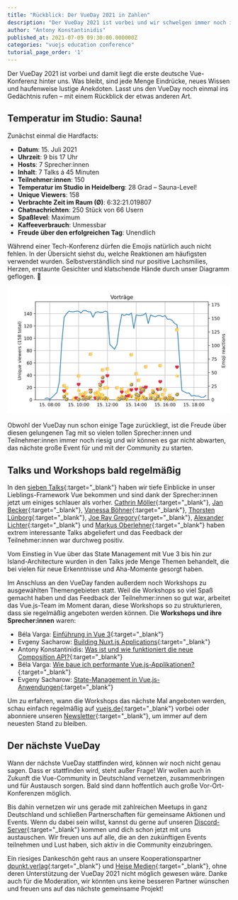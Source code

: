 ```yaml
---
title: "Rückblick: Der VueDay 2021 in Zahlen"
description: "Der VueDay 2021 ist vorbei und wir schwelgen immer noch in Erinnerungen an diese tolle Konferenz. Wir rufen uns die erste deutsche Vue-Konferenz noch einmal ins Gedächtnis – mit einem Rückblick der etwas anderen Art."
author: "Antony Konstantinidis"
published_at: 2021-07-09 09:30:00.000000Z
categories: "vuejs education conference"
tutorial_page_order: '1'
---
```


Der VueDay 2021 ist vorbei und damit liegt die erste deutsche Vue-Konferenz hinter uns. Was bleibt, sind jede Menge Eindrücke, neues Wissen und haufenweise lustige Anekdoten. Lasst uns den VueDay noch einmal ins Gedächtnis rufen – mit einem Rückblick der etwas anderen Art.

## Temperatur im Studio: Sauna!

Zunächst einmal die Hardfacts:

- **Datum**: 15. Juli 2021
- **Uhrzeit**: 9 bis 17 Uhr
- **Hosts**: 7 Sprecher:innen
- **Inhalt**: 7 Talks á 45 Minuten
- **Teilnehmer:innen**: 150
- **Temperatur im Studio in Heidelberg**: 28 Grad – Sauna-Level!
- **Unique Viewers**: 158
- **Verbrachte Zeit im Raum (Ø)**: 6:32:21.019807
- **Chatnachrichten**: 250 Stück von 66 Usern
- **Spaßlevel**: Maximum
- **Kaffeeverbrauch**: Unmessbar
- **Freude über den erfolgreichen Tag**: Unendlich

Während einer Tech-Konferenz dürfen die Emojis natürlich auch nicht fehlen. In der Übersicht siehst du, welche Reaktionen am häufigsten verwendet wurden. Selbstverständlich sind nur positive Lachsmilies, Herzen, erstaunte Gesichter und klatschende Hände durch unser Diagramm geflogen. 🥰

<img class="img-fluid img-rounded" src="vueday-emojidichte.jpg" alt="VueDay Emojidichte">

Obwohl der VueDay nun schon einige Tage zurückliegt, ist die Freude über diesen gelungenen Tag mit so vielen tollen Sprecher:innen und Teilnehmer:innen immer noch riesig und wir können es gar nicht abwarten, das nächste große Event für und mit der Community zu starten.

## Talks und Workshops bald regelmäßig

In den [sieben Talks](https://enterjs.de/vueday.php#programm){:target="_blank"} haben wir tiefe Einblicke in unser Lieblings-Framework Vue bekommen und sind dank der Sprecher:innen jetzt um einiges schlauer als vorher. [Cathrin Möller](https://enterjs.de/lecture_compact1.php?id=12965&source=0){:target="_blank"}, [Jan Becker](https://enterjs.de/lecture_compact1.php?id=13053&source=0){:target="_blank"}, [Vanessa Böhner](https://enterjs.de/lecture_compact1.php?id=13041&source=0){:target="_blank"}, [Thorsten Lünborg](https://enterjs.de/lecture_compact1.php?id=13040&source=0){:target="_blank"}, [Joe Ray Gregory](https://enterjs.de/lecture_compact1.php?id=13134&source=0){:target="_blank"}, [Alexander Lichter](https://enterjs.de/lecture_compact1.php?id=13218&source=0){:target="_blank"} und [Markus Oberlehner](https://enterjs.de/lecture_compact1.php?id=13135&source=0){:target="_blank"} haben extrem interessante Talks abgeliefert und das Feedback der Teilnehmer:innen war durchweg positiv.

Vom Einstieg in Vue über das State Management mit Vue 3 bis hin zur Island-Architecture wurden in den Talks jede Menge Themen behandelt, die bei vielen für neue Erkenntnisse und Aha-Momente gesorgt haben.

Im Anschluss an den VueDay fanden außerdem noch Workshops zu ausgewählten Themengebieten statt. Weil die Workshops so viel Spaß gemacht haben und das Feedback der Teilnehmer:innen so gut war, arbeitet das Vue.js-Team im Moment daran, diese Workshops so zu strukturieren, dass sie regelmäßig angeboten werden können. Die **Workshops und ihre Sprecher:innen** waren:

- Béla Varga: [Einführung in Vue 3](https://enterjs.de/lecture_compact1.php?id=13043&source=0){:target="_blank"}
- Evgeny Sacharow: [Building Nuxt.js Applications](https://enterjs.de/lecture_compact1.php?id=13044&source=0){:target="_blank"}
- Antony Konstantinidis: [Was ist und wie funktioniert die neue Composition API?](https://enterjs.de/lecture_compact1.php?id=13042&source=0){:target="_blank"}
- Béla Varga: [Wie baue ich performante Vue.js-Applikationen?](https://enterjs.de/lecture_compact1.php?id=13045&source=0){:target="_blank"}
- Evgeny Sacharow: [State-Management in Vue.js-Anwendungen](https://enterjs.de/lecture_compact1.php?id=13046&source=0){:target="_blank"}

Um zu erfahren, wann die Workshops das nächste Mal angeboten werden, schau einfach regelmäßig auf [vuejs.de](https://vuejs.de){:target="_blank"} vorbei oder abonniere unseren [Newsletter](https://vuejs.de/newsletter/redirect/footer){:target="_blank"}, um immer auf dem neuesten Stand zu bleiben.

## Der nächste VueDay

Wann der nächste VueDay stattfinden wird, können wir noch nicht genau sagen. Dass er stattfinden wird, steht außer Frage! Wir wollen auch in Zukunft die Vue-Community in Deutschland vernetzen, zusammenbringen und für Austausch sorgen. Bald sind dann hoffentlich auch große Vor-Ort-Konferenzen möglich.

Bis dahin vernetzen wir uns gerade mit zahlreichen Meetups in ganz Deutschland und schließen Partnerschaften für gemeinsame Aktionen und Events. Wenn du dabei sein willst, kannst du gerne auf unseren [Discord-Server](https://discord.gg/DQqK23jurg){:target="_blank"} kommen und dich schon jetzt mit uns austauschen. Wir freuen uns auf alle, die an den zukünftigen Events teilnehmen und Lust haben, sich aktiv in die Community einzubringen.

Ein riesiges Dankeschön geht raus an unsere Kooperationspartner [dpunkt.verlag](https://dpunkt.de){:target="_blank"} und [Heise Medien](https://www.heise.de){:target="_blank"}, ohne deren Unterstützung der VueDay 2021 nicht möglich gewesen wäre. Danke auch für die Moderation, wir könnten uns keine besseren Partner wünschen und freuen uns auf das nächste gemeinsame Projekt!
